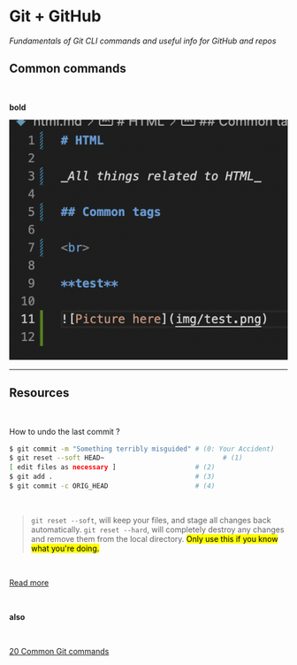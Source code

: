 # Git + GitHub

_Fundamentals of Git CLI commands and useful info for GitHub and repos_

## Common commands

<br>

**bold**

![Picture here](img/code_sample.png)

---

## **Resources**

<br>

How to undo the last commit ?

```sh
$ git commit -m "Something terribly misguided" # (0: Your Accident)
$ git reset --soft HEAD~                              # (1)
[ edit files as necessary ]                    # (2)
$ git add .                                    # (3)
$ git commit -c ORIG_HEAD                      # (4)
```

<br>

> `git reset --soft`, will keep your files, and stage all changes back automatically. `git reset --hard`, will completely destroy any changes and remove them from the local directory. <mark>Only use this if you know what you're doing.</mark>

<br>

[Read more](https://stackoverflow.com/questions/927358/how-do-i-undo-the-most-recent-local-commits-in-git)

<br>

**also**

<br>

[20 Common Git commands](https://dzone.com/articles/top-20-git-commands-with-examples)

